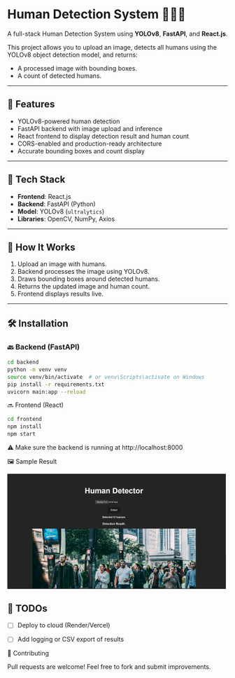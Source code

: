 # Human Detection System 🧠🚶‍♂️

A full-stack Human Detection System using **YOLOv8**, **FastAPI**, and **React.js**.

This project allows you to upload an image, detects all humans using the YOLOv8 object detection model, and returns:
- A processed image with bounding boxes.
- A count of detected humans.

---

## 🚀 Features

- YOLOv8-powered human detection
- FastAPI backend with image upload and inference
- React frontend to display detection result and human count
- CORS-enabled and production-ready architecture
- Accurate bounding boxes and count display

---

## 🧠 Tech Stack

- **Frontend**: React.js
- **Backend**: FastAPI (Python)
- **Model**: YOLOv8 (`ultralytics`)
- **Libraries**: OpenCV, NumPy, Axios

---

## 📸 How It Works

1. Upload an image with humans.
2. Backend processes the image using YOLOv8.
3. Draws bounding boxes around detected humans.
4. Returns the updated image and human count.
5. Frontend displays results live.

---

## 🛠️ Installation

### 🔙 Backend (FastAPI)
```bash
cd backend
python -m venv venv
source venv/bin/activate  # or venv\Scripts\activate on Windows
pip install -r requirements.txt
uvicorn main:app --reload
```

🔜 Frontend (React)
```bash
cd frontend
npm install
npm start
```
⚠️ Make sure the backend is running at http://localhost:8000

🖼️ Sample Result


<img src="https://github.com/Kush0302/Human-Detection-System/blob/main/frontend/public/Sample.png" alt="Sample Output" width="500"/>



## 📌 TODOs

- [ ] Deploy to cloud (Render/Vercel)  
- [ ] Add logging or CSV export of results  


🤝 Contributing

Pull requests are welcome! Feel free to fork and submit improvements.




